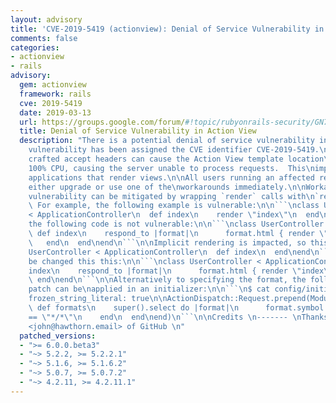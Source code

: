 ```yaml
---
layout: advisory
title: 'CVE-2019-5419 (actionview): Denial of Service Vulnerability in Action View'
comments: false
categories:
- actionview
- rails
advisory:
  gem: actionview
  framework: rails
  cve: 2019-5419
  date: 2019-03-13
  url: https://groups.google.com/forum/#!topic/rubyonrails-security/GN7w9fFAQeI
  title: Denial of Service Vulnerability in Action View
  description: "There is a potential denial of service vulnerability in actionview.\nThis
    vulnerability has been assigned the CVE identifier CVE-2019-5419.\n\nImpact\n------\nSpecially
    crafted accept headers can cause the Action View template location\ncode to consume
    100% CPU, causing the server unable to process requests.  This\nimpacts all Rails
    applications that render views.\n\nAll users running an affected release should
    either upgrade or use one of the\nworkarounds immediately.\n\nWorkarounds\n-----------\nThis
    vulnerability can be mitigated by wrapping `render` calls with\n`respond_to` blocks.
    \ For example, the following example is vulnerable:\n\n```\nclass UserController
    < ApplicationController\n  def index\n    render \"index\"\n  end\nend\n```\n\nBut
    the following code is not vulnerable:\n\n```\nclass UserController < ApplicationController\n
    \ def index\n    respond_to |format|\n      format.html { render \"index\" }\n
    \   end\n  end\nend\n```\n\nImplicit rendering is impacted, so this code is vulnerable:\n\n```\nclass
    UserController < ApplicationController\n  def index\n  end\nend\n```\n\nBut can
    be changed this this:\n\n```\nclass UserController < ApplicationController\n  def
    index\n    respond_to |format|\n      format.html { render \"index\" }\n    end\n
    \ end\nend\n```\n\nAlternatively to specifying the format, the following monkey
    patch can be\napplied in an initializer:\n\n```\n$ cat config/initializers/formats_filter.rb\n#
    frozen_string_literal: true\n\nActionDispatch::Request.prepend(Module.new do\n
    \ def formats\n    super().select do |format|\n      format.symbol || format.ref
    == \"*/*\"\n    end\n  end\nend)\n```\n\nCredits \n------- \nThanks to John Hawthorn
    <john@hawthorn.email> of GitHub \n"
  patched_versions:
  - ">= 6.0.0.beta3"
  - "~> 5.2.2, >= 5.2.2.1"
  - "~> 5.1.6, >= 5.1.6.2"
  - "~> 5.0.7, >= 5.0.7.2"
  - "~> 4.2.11, >= 4.2.11.1"
---
```

